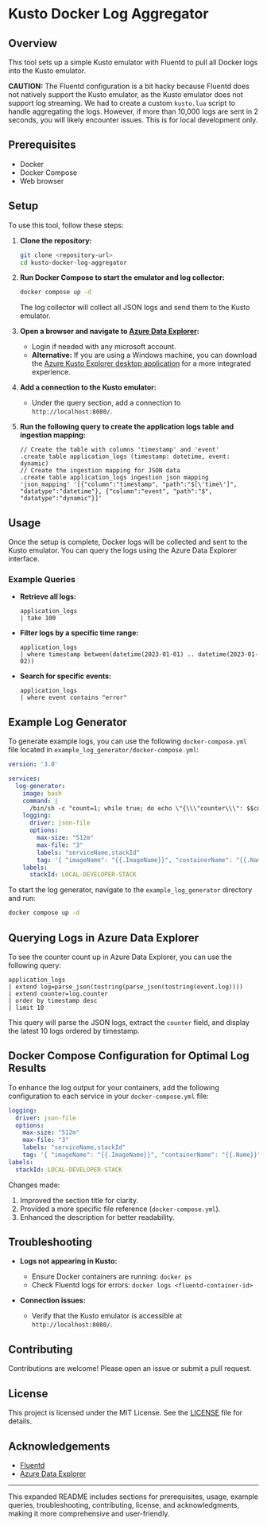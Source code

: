 # Kusto Docker Log Aggregator

## Overview

This tool sets up a simple Kusto emulator with Fluentd to pull all Docker logs into the Kusto emulator.

**CAUTION:** The Fluentd configuration is a bit hacky because Fluentd does not natively support the Kusto emulator, as the Kusto emulator does not support log streaming. We had to create a custom `kusto.lua` script to handle aggregating the logs. However, if more than 10,000 logs are sent in 2 seconds, you will likely encounter issues. This is for local development only.

## Prerequisites

- Docker
- Docker Compose
- Web browser

## Setup

To use this tool, follow these steps:

1. **Clone the repository:**
   ```sh
   git clone <repository-url>
   cd kusto-docker-log-aggregator
   ```

2. **Run Docker Compose to start the emulator and log collector:**
   ```sh
   docker compose up -d
   ```
   The log collector will collect all JSON logs and send them to the Kusto emulator.

3. **Open a browser and navigate to [Azure Data Explorer](https://dataexplorer.azure.com):** 
   - Login if needed with any microsoft account.
   - **Alternative:** If you are using a Windows machine, you can download the [Azure Kusto Explorer desktop application](https://learn.microsoft.com/en-us/kusto/tools/kusto-explorer) for a more integrated experience.

4. **Add a connection to the Kusto emulator:**
   - Under the query section, add a connection to `http://localhost:8080/`.

5. **Run the following query to create the application logs table and ingestion mapping:**
   ```kusto
   // Create the table with columns 'timestamp' and 'event'
   .create table application_logs (timestamp: datetime, event: dynamic)
   // Create the ingestion mapping for JSON data
   .create table application_logs ingestion json mapping 'json_mapping' '[{"column":"timestamp", "path":"$[\'time\']", "datatype":"datetime"}, {"column":"event", "path":"$", "datatype":"dynamic"}]'
   ```

## Usage

Once the setup is complete, Docker logs will be collected and sent to the Kusto emulator. You can query the logs using the Azure Data Explorer interface.

### Example Queries

- **Retrieve all logs:**
  ```kusto
  application_logs
  | take 100
  ```

- **Filter logs by a specific time range:**
  ```kusto
  application_logs
  | where timestamp between(datetime(2023-01-01) .. datetime(2023-01-02))
  ```

- **Search for specific events:**
  ```kusto
  application_logs
  | where event contains "error"
  ```

## Example Log Generator

To generate example logs, you can use the following `docker-compose.yml` file located in `example_log_generator/docker-compose.yml`:

```yaml
version: '3.8'

services:
  log-generator:
    image: bash
    command: |
      /bin/sh -c "count=1; while true; do echo \"{\\\"counter\\\": $$count, \\\"date\\\": \\\"$$(date -u +'%Y-%m-%dT%H:%M:%SZ')\\\" }\"; sleep 1; count=$$((count+1)); done"
    logging:
      driver: json-file
      options:
        max-size: "512m"
        max-file: "3"
        labels: "serviceName,stackId"
        tag: '{ "imageName": "{{.ImageName}}", "containerName": "{{.Name}}", "containerId": "{{.ID}}" }'
    labels: 
      stackId: LOCAL-DEVELOPER-STACK
```

To start the log generator, navigate to the `example_log_generator` directory and run:

```sh
docker compose up -d
```

## Querying Logs in Azure Data Explorer

To see the counter count up in Azure Data Explorer, you can use the following query:

```kusto
application_logs
| extend log=parse_json(tostring(parse_json(tostring(event.log))))
| extend counter=log.counter
| order by timestamp desc
| limit 10
```

This query will parse the JSON logs, extract the `counter` field, and display the latest 10 logs ordered by timestamp.

## Docker Compose Configuration for Optimal Log Results

To enhance the log output for your containers, add the following configuration to each service in your `docker-compose.yml` file:

```yaml
logging:
  driver: json-file
  options:
    max-size: "512m"
    max-file: "3"
    labels: "serviceName,stackId"
    tag: '{ "imageName": "{{.ImageName}}", "containerName": "{{.Name}}", "containerId": "{{.ID}}" }'
labels: 
  stackId: LOCAL-DEVELOPER-STACK
```

Changes made:
1. Improved the section title for clarity.
2. Provided a more specific file reference (`docker-compose.yml`).
3. Enhanced the description for better readability.


## Troubleshooting

- **Logs not appearing in Kusto:**
  - Ensure Docker containers are running: `docker ps`
  - Check Fluentd logs for errors: `docker logs <fluentd-container-id>`

- **Connection issues:**
  - Verify that the Kusto emulator is accessible at `http://localhost:8080/`.

## Contributing

Contributions are welcome! Please open an issue or submit a pull request.

## License

This project is licensed under the MIT License. See the [LICENSE](LICENSE) file for details.

## Acknowledgements

- [Fluentd](https://www.fluentd.org/)
- [Azure Data Explorer](https://dataexplorer.azure.com)

---

This expanded README includes sections for prerequisites, usage, example queries, troubleshooting, contributing, license, and acknowledgments, making it more comprehensive and user-friendly.
